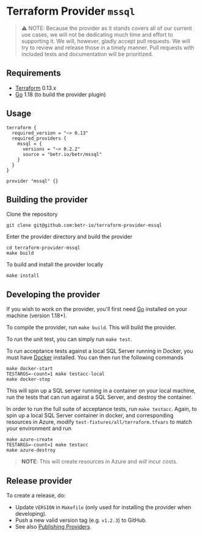 # Terraform Provider `mssql`

> :warning: NOTE: Because the provider as it stands covers all of our current use cases, we will not be dedicating much time and effort to supporting it. We will, however, gladly accept pull requests. We will try to review and release those in a timely manner. Pull requests with included tests and documentation will be prioritized.

## Requirements

- [Terraform](https://www.terraform.io/downloads.html) 0.13.x
- [Go](https://golang.org/doc/install) 1.18 (to build the provider plugin)

## Usage

```hcl
terraform {
  required_version = "~> 0.13"
  required_providers {
    mssql = {
      versions = "~> 0.2.2"
      source = "betr.io/betr/mssql"
    }
  }
}

provider "mssql" {}
```

## Building the provider

Clone the repository

```shell
git clone git@github.com:betr-io/terraform-provider-mssql
```

Enter the provider directory and build the provider

```shell
cd terraform-provider-mssql
make build
```

To build and install the provider locally

```shell
make install
```

## Developing the provider

If you wish to work on the provider, you'll first need [Go](https://www.golang.org) installed on your machine (version 1.18+).

To compile the provider, run `make build`. This will build the provider.

To run the unit test, you can simply run `make test`.

To run acceptance tests against a local SQL Server running in Docker, you must have [Docker](https://docs.docker.com/get-docker/) installed. You can then run the following commands

```shell
make docker-start
TESTARGS=-count=1 make testacc-local
make docker-stop
```

This will spin up a SQL server running in a container on your local machine, run the tests that can run against a SQL Server, and destroy the container.

In order to run the full suite of acceptance tests, run `make testacc`. Again, to spin up a local SQL Server container in docker, and corresponding resources in Azure, modify `test-fixtures/all/terraform.tfvars` to match your environment and run

```shell
make azure-create
TESTARGS=-count=1 make testacc
make azure-destroy
```

> **NOTE**: This will create resources in Azure and _will_ incur costs.

## Release provider

To create a release, do:

- Update `VERSION` in `Makefile` (only used for installing the provider when developing).
- Push a new valid version tag (e.g. `v1.2.3`) to GitHub.
- See also [Publishing Providers](https://www.terraform.io/docs/registry/providers/publishing.html).
